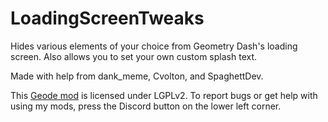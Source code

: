 # LoadingScreenTweaks

Hides various elements of your choice from Geometry Dash's loading screen. Also allows you to set your own custom splash text.

Made with help from dank_meme, Cvolton, and SpaghettDev.

This [Geode mod](https://geode-sdk.org) is licensed under LGPLv2. To report bugs or get help with using my mods, press the Discord button on the lower left corner.